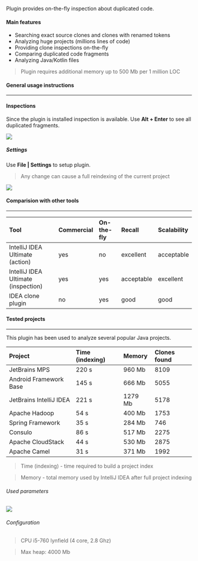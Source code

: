 Plugin provides on-the-fly inspection about duplicated code.

#### Main features

- Searching exact source clones and clones with renamed tokens
- Analyzing huge projects (millions lines of code)
- Providing clone inspections on-the-fly
- Comparing duplicated code fragments
- Analyzing Java/Kotlin files

> Plugin requires additional memory up to 500 Mb per 1 million LOC

#### General usage instructions
* * *

#### Inspections

Since the plugin is installed inspection is available. 
Use **Alt + Enter** to see all duplicated fragments.

![](https://github.com/suhininalex/IdeaClonePlugin/blob/gh-pages/images/inspection.png?raw=true)

##### Settings

Use **File \| Settings** to setup plugin.

> Any change can cause a full reindexing of the current project

![](https://github.com/suhininalex/IdeaClonePlugin/blob/gh-pages/images/settings.png?raw=true)

#### Comparision with other tools
* * *

| Tool                                | Commercial | On-the-fly | Recall     | Scalability |
|:------------------------------------|:-----------|:-----------|:-----------|:------------|
| IntelliJ IDEA Ultimate (action)     | yes        | no         | excellent  | acceptable  |
| IntelliJ IDEA Ultimate (inspection) | yes        | yes        | acceptable | excellent   |
| IDEA clone plugin                   | no         | yes        | good       | good        |

<!---  
| PMD                                 | no         | no         | ?          | ?           |
| Checkstyle                          | no         | no         | ?          | ?           |
| Duplicate finder maven plugin       | no         | no         | ?          | ?           |

# ###### PMD

###### Checkstyle

###### Duplicate finder maven plugin

###### IntelliJ IDEA Ultimate

###### IDEA clone plugin

--->

#### Tested projects
* * *

This plugin has been used to analyze several popular Java projects. 

| Project                 | Time (indexing)   | Memory  | Clones found  |
|:------------------------|:------------------|:--------|:--------------|
| JetBrains MPS           | 220 s             | 960 Mb  | 8109          |
| Android Framework Base  | 145 s             | 666 Mb  | 5055          |
| JetBrains IntelliJ IDEA | 221 s             | 1279 Mb | 5178          |
| Apache Hadoop           | 54 s              | 400 Mb  | 1753          |
| Spring Framework        | 35 s              | 284 Mb  | 746           |
| Consulo                 | 86 s              | 517 Mb  | 2275          |
| Apache CloudStack       | 44 s              | 530 Mb  | 2875          |
| Apache Camel            | 31 s              | 371 Mb  | 1992          |

> Time (indexing) - time required to build a project index

> Memory - total memory used by IntelliJ IDEA after full project indexing

###### Used parameters

![](https://github.com/suhininalex/IdeaClonePlugin/blob/gh-pages/images/settings-experiment.png?raw=true)

###### Configuration

> CPU i5-760 lynfield (4 core, 2.8 Ghz) 

> Max heap: 4000 Mb
